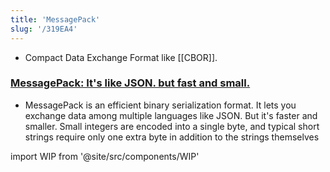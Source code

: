 ```yaml
---
title: 'MessagePack'
slug: '/319EA4'
---
```


- Compact Data Exchange Format like [[CBOR]].

### [MessagePack: It's like JSON. but fast and small.](https://msgpack.org/index.html)
- MessagePack is an efficient binary serialization format. It lets you exchange data among multiple languages like JSON. But it's faster and smaller. Small integers are encoded into a single byte, and typical short strings require only one extra byte in addition to the strings themselves

import WIP from '@site/src/components/WIP'

<WIP />
